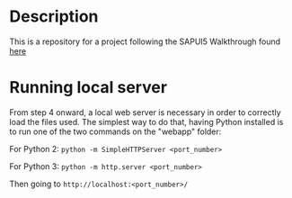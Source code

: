 # Description
This is a repository for a project following the SAPUI5 Walkthrough found [here](https://sapui5.hana.ondemand.com/#/topic/3da5f4be63264db99f2e5b04c5e853db)

# Running local server
From step 4 onward, a local web server is necessary in order to correctly load the files used. The simplest way to do that, having Python installed is to run one of the two commands on the "webapp" folder:

For Python 2: `python -m SimpleHTTPServer <port_number>`

For Python 3: `python -m http.server <port_number>`

Then going to `http://localhost:<port_number>/`